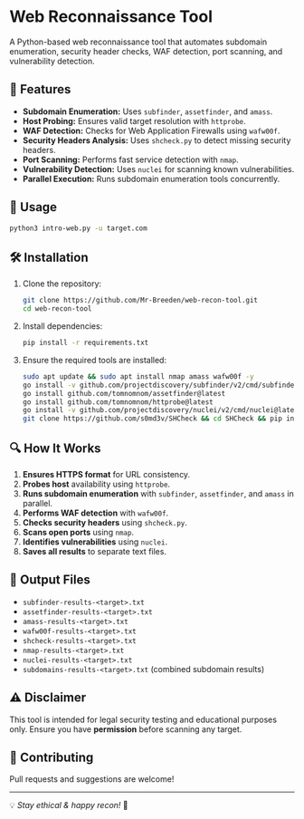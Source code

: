 # Web Reconnaissance Tool

A Python-based web reconnaissance tool that automates subdomain enumeration, security header checks, WAF detection, port scanning, and vulnerability detection.

## 🚀 Features
- **Subdomain Enumeration:** Uses `subfinder`, `assetfinder`, and `amass`.
- **Host Probing:** Ensures valid target resolution with `httprobe`.
- **WAF Detection:** Checks for Web Application Firewalls using `wafw00f`.
- **Security Headers Analysis:** Uses `shcheck.py` to detect missing security headers.
- **Port Scanning:** Performs fast service detection with `nmap`.
- **Vulnerability Detection:** Uses `nuclei` for scanning known vulnerabilities.
- **Parallel Execution:** Runs subdomain enumeration tools concurrently.

## 📜 Usage
```bash
python3 intro-web.py -u target.com
```

## 🛠 Installation
1. Clone the repository:
   ```bash
   git clone https://github.com/Mr-Breeden/web-recon-tool.git
   cd web-recon-tool
   ```
2. Install dependencies:
   ```bash
   pip install -r requirements.txt
   ```
3. Ensure the required tools are installed:
   ```bash
   sudo apt update && sudo apt install nmap amass wafw00f -y
   go install -v github.com/projectdiscovery/subfinder/v2/cmd/subfinder@latest
   go install github.com/tomnomnom/assetfinder@latest
   go install github.com/tomnomnom/httprobe@latest
   go install -v github.com/projectdiscovery/nuclei/v2/cmd/nuclei@latest
   git clone https://github.com/s0md3v/SHCheck && cd SHCheck && pip install -r requirements.txt
   ```

## 🔍 How It Works
1. **Ensures HTTPS format** for URL consistency.
2. **Probes host** availability using `httprobe`.
3. **Runs subdomain enumeration** with `subfinder`, `assetfinder`, and `amass` in parallel.
4. **Performs WAF detection** with `wafw00f`.
5. **Checks security headers** using `shcheck.py`.
6. **Scans open ports** using `nmap`.
7. **Identifies vulnerabilities** using `nuclei`.
8. **Saves all results** to separate text files.

## 📄 Output Files
- `subfinder-results-<target>.txt`
- `assetfinder-results-<target>.txt`
- `amass-results-<target>.txt`
- `wafw00f-results-<target>.txt`
- `shcheck-results-<target>.txt`
- `nmap-results-<target>.txt`
- `nuclei-results-<target>.txt`
- `subdomains-results-<target>.txt` (combined subdomain results)

## ⚠️ Disclaimer
This tool is intended for legal security testing and educational purposes only. Ensure you have **permission** before scanning any target.

## 🤝 Contributing
Pull requests and suggestions are welcome!

---

💡 *Stay ethical & happy recon!* 🚀

